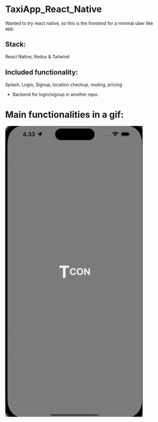 # TaxiApp_React_Native
Wanted to try react native, so this is the frontend for a minimal uber like app.

## Stack:
React Native, Redux & Tailwind

## Included functionality:
Splash, Login, Signup, location checkup, routing, pricing
- Backend for login/signup in another repo. 


# Main functionalities in a gif: 

![](https://github.com/Itsdarkhere/TaxiApp_React_Native/blob/main/app_gif.gif)
